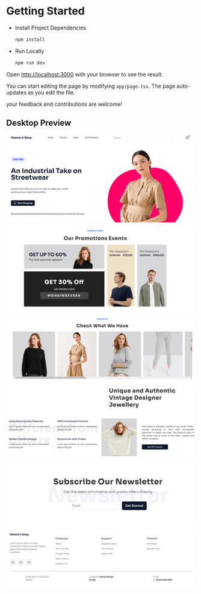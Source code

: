 # Getting Started
* Install Project Dependencies
  ```sh
  npm install
  ```
  
* Run Locally
  ```sh
  npm run dev
  ```

Open [http://localhost:3000](http://localhost:3000) with your browser to see the result.

You can start editing the page by modifying `app/page.tsx`. The page auto-updates as you edit the file.

your feedback and contributions are welcome!

## Desktop Preview
![alt text](./public/preview.png)
![alt text](./public/preview2.png)
![alt text](./public/preview3.png)
![alt text](./public/preview4.png)
![alt text](./public/preview5.png)
![alt text](./public/preview6.png)
